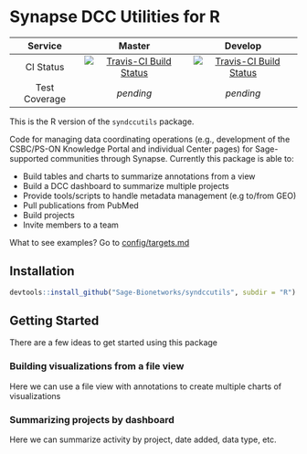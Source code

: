 # Synapse DCC Utilities for R

| **Service** | **Master** | **Develop** |
|:-------------:|:------:|:-------:|
| CI Status | [![Travis-CI Build Status](https://travis-ci.org/Sage-Bionetworks/syndccutils.svg?branch=master)](https://travis-ci.org/Sage-Bionetworks/syndccutils) | [![Travis-CI Build Status](https://travis-ci.org/Sage-Bionetworks/syndccutils.svg?branch=develop)](https://travis-ci.org/Sage-Bionetworks/syndccutils) |
| Test Coverage | *pending* | *pending* |

This is the R version of the `syndccutils` package.

Code for managing data coordinating operations (e.g., development of the CSBC/PS-ON Knowledge Portal and individual Center pages) for Sage-supported communities through Synapse. Currently this package is able to:
* Build tables and charts to summarize annotations from a view
* Build a DCC dashboard to summarize multiple projects
* Provide tools/scripts to handle metadata management (e.g to/from GEO)
* Pull publications from PubMed
* Build projects
* Invite members to a team

What to see examples? Go to [config/targets.md](config/targets.md)

## Installation

```r
devtools::install_github("Sage-Bionetworks/syndccutils", subdir = "R")
```

## Getting Started
There are a few ideas to get started using this package

### Building visualizations from a file view
Here we can use a file view with annotations to create multiple charts of visualizations

### Summarizing projects by dashboard
Here we can summarize activity by project, date added, data type, etc.
